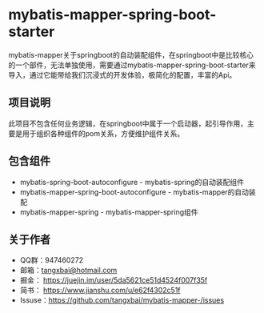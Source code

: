 # mybatis-mapper-spring-boot-starter


mybatis-mapper关于springboot的自动装配组件，在springboot中是比较核心的一个部件，无法单独使用，需要通过mybatis-mapper-spring-boot-starter来导入，通过它能带给我们沉浸式的开发体验，极简化的配置，丰富的Api。



## 项目说明

此项目不包含任何业务逻辑，在springboot中属于一个启动器，起引导作用，主要是用于组织各种组件的pom关系，方便维护组件关系。



## 包含组件

- mybatis-spring-boot-autoconfigure - mybatis-spring的自动装配组件
- mybatis-mapper-spring-boot-autoconfigure - mybatis-mapper的自动装配
- mybatis-mapper-spring - mybatis-mapper-spring组件




## 关于作者

- QQ群：947460272
- 邮箱：tangxbai@hotmail.com
- 掘金： https://juejin.im/user/5da5621ce51d4524f007f35f
- 简书： https://www.jianshu.com/u/e62f4302c51f
- Issuse：https://github.com/tangxbai/mybatis-mapper-/issues 
